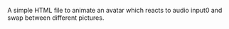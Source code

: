 A simple HTML file to animate an avatar which reacts to audio input0 and swap between different pictures.
